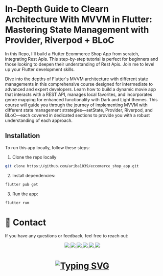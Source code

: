 
# In-Depth Guide to Clearn Architecture With MVVM in Flutter: Mastering State Management with Provider, Riverpod + BLoC

In this Repo, I'll build a Flutter Ecommerce  Shop App from scratch, integrating Rest Apis. This step-by-step tutorial is perfect for beginners and those looking to deepen their understanding of Rest Apis. Join me to level up your Flutter development skills.


Dive into the depths of Flutter's MVVM architecture with different state managements in this comprehensive course designed for intermediate to advanced and expert developers. Learn how to build a dynamic movie app that interacts with a REST API, manages local favorites, and incorporates genre mapping for enhanced functionality with Dark and Light themes. This course will guide you through the journey of implementing MVVM with different state management strategies—setState, Provider, Riverpod, and BLoC—each covered in dedicated sections to provide you with a robust understanding of each approach.


## Installation
To run this app locally, follow these steps:

1. Clone the repo locally

```bash
git clone https://github.com/ariba1039/eccomerce_shop_app.git

```
2. Install dependencies:
```bash
flutter pub get 

```
3. Run the app:
```bash
flutter run
```

# 💬 Contact
If you have any questions or feedback, feel free to reach out:

<div align="center"> 
  <a href="mailto:aribahussain970@gmail.com">
    <img src="https://img.shields.io/badge/Email-333333?style=for-the-badge&logo=gmail&logoColor=blue" />
  </a>
   <a href="https://www.linkedin.com/in/ariba.dev/" target="_blank">
    <img src="https://img.shields.io/badge/LinkedIn-0077B5?style=for-the-badge&logo=linkedin&logoColor=white" target="_blank" />
  </a>
 
 <a href="https://x.com/ariba_hussain10" target="_blank">
    <img src="https://img.shields.io/badge/X-000000?style=for-the-badge&logo=x&logoColor=white" target="_blank" />
  </a>

  <a href="https://instagram.com/ariba.dev" target="_blank">
    <img src="https://img.shields.io/badge/Instagram-E1306C?style=for-the-badge&logo=instagram&logoColor=white" target="_blank" />
  </a>
  <a href="https://discord.gg/ariba.dev" target="_blank">
    <img src="https://img.shields.io/badge/Discord-7289DA?style=for-the-badge&logo=discord&logoColor=white" target="_blank" />
  </a>
 


<a href="https://www.youtube.com/@ariba.dev10" target="_blank">
    <img src="https://img.shields.io/badge/YouTube-FF0000?style=for-the-badge&logo=youtube&logoColor=white
" target="_blank" />
  </a>
  

</div>

<h1 align="center">
<a href="https://git.io/typing-svg"><img src="https://readme-typing-svg.herokuapp.com?font=Fira+Code&weight=800&pause=1000&width=435&lines=Happy+Coding+in+Flutter++%F0%9F%9A%80%F0%9F%93%B1" alt="Typing SVG" /></a>
</h1>
